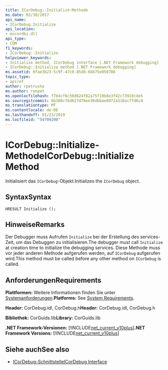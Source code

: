 ```yaml
---
title: ICorDebug::Initialize-Methode
ms.date: 03/30/2017
api_name:
- ICorDebug.Initialize
api_location:
- mscordbi.dll
api_type:
- COM
f1_keywords:
- ICorDebug::Initialize
helpviewer_keywords:
- Initialize method, ICorDebug interface [.NET Framework debugging]
- ICorDebug::Initialize method [.NET Framework debugging]
ms.assetid: 6fae3b23-5c9f-47c0-85d8-6bb75e050786
topic_type:
- apiref
author: rpetrusha
ms.author: ronpet
ms.openlocfilehash: f7b4cf6c50d624f82a75f19b8e3f42c73910c4e5
ms.sourcegitcommit: 6b308cf6d627d78ee36dbbae8972a310ac7fd6c8
ms.translationtype: MT
ms.contentlocale: de-DE
ms.lasthandoff: 01/23/2019
ms.locfileid: "54709298"
---
```

# <a name="icordebuginitialize-method"></a><span data-ttu-id="70bb3-102">ICorDebug::Initialize-Methode</span><span class="sxs-lookup"><span data-stu-id="70bb3-102">ICorDebug::Initialize Method</span></span>
<span data-ttu-id="70bb3-103">Initialisiert das `ICorDebug`-Objekt.</span><span class="sxs-lookup"><span data-stu-id="70bb3-103">Initializes the `ICorDebug` object.</span></span>  
  
## <a name="syntax"></a><span data-ttu-id="70bb3-104">Syntax</span><span class="sxs-lookup"><span data-stu-id="70bb3-104">Syntax</span></span>  
  
```  
HRESULT Initialize ();  
```  
  
## <a name="remarks"></a><span data-ttu-id="70bb3-105">Hinweise</span><span class="sxs-lookup"><span data-stu-id="70bb3-105">Remarks</span></span>  
 <span data-ttu-id="70bb3-106">Der Debugger muss Aufrufen `Initialize` bei der Erstellung des services-Zeit, um das Debuggen zu initialisieren.</span><span class="sxs-lookup"><span data-stu-id="70bb3-106">The debugger must call `Initialize` at creation time to initialize the debugging services.</span></span> <span data-ttu-id="70bb3-107">Diese Methode muss vor jeder anderen Methode aufgerufen werden, auf `ICorDebug` aufgerufen wird.</span><span class="sxs-lookup"><span data-stu-id="70bb3-107">This method must be called before any other method on `ICorDebug` is called.</span></span>  
  
## <a name="requirements"></a><span data-ttu-id="70bb3-108">Anforderungen</span><span class="sxs-lookup"><span data-stu-id="70bb3-108">Requirements</span></span>  
 <span data-ttu-id="70bb3-109">**Plattformen:** Weitere Informationen finden Sie unter [Systemanforderungen](../../../../docs/framework/get-started/system-requirements.md).</span><span class="sxs-lookup"><span data-stu-id="70bb3-109">**Platforms:** See [System Requirements](../../../../docs/framework/get-started/system-requirements.md).</span></span>  
  
 <span data-ttu-id="70bb3-110">**Header:** CorDebug.idl, CorDebug.h</span><span class="sxs-lookup"><span data-stu-id="70bb3-110">**Header:** CorDebug.idl, CorDebug.h</span></span>  
  
 <span data-ttu-id="70bb3-111">**Bibliothek:** CorGuids.lib</span><span class="sxs-lookup"><span data-stu-id="70bb3-111">**Library:** CorGuids.lib</span></span>  
  
 <span data-ttu-id="70bb3-112">**.NET Framework-Versionen:** [!INCLUDE[net_current_v10plus](../../../../includes/net-current-v10plus-md.md)]</span><span class="sxs-lookup"><span data-stu-id="70bb3-112">**.NET Framework Versions:** [!INCLUDE[net_current_v10plus](../../../../includes/net-current-v10plus-md.md)]</span></span>  
  
## <a name="see-also"></a><span data-ttu-id="70bb3-113">Siehe auch</span><span class="sxs-lookup"><span data-stu-id="70bb3-113">See also</span></span>
- [<span data-ttu-id="70bb3-114">ICorDebug-Schnittstelle</span><span class="sxs-lookup"><span data-stu-id="70bb3-114">ICorDebug Interface</span></span>](../../../../docs/framework/unmanaged-api/debugging/icordebug-interface.md)
